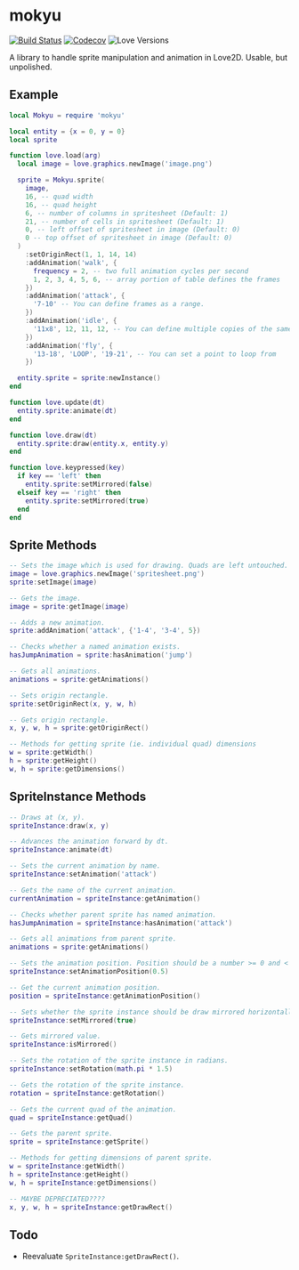mokyu
=====

[![Build Status](https://travis-ci.org/oniietzschan/mokyu.svg?branch=master)](https://travis-ci.org/oniietzschan/mokyu)
[![Codecov](https://codecov.io/gh/oniietzschan/mokyu/branch/master/graph/badge.svg)](https://codecov.io/gh/oniietzschan/mokyu)
![Love Versions](https://img.shields.io/badge/Love2d-11%2C%200.10-blue.svg)

A library to handle sprite manipulation and animation in Love2D. Usable, but unpolished.

Example
-------

```lua
local Mokyu = require 'mokyu'

local entity = {x = 0, y = 0}
local sprite

function love.load(arg)
  local image = love.graphics.newImage('image.png')

  sprite = Mokyu.sprite(
    image,
    16, -- quad width
    16, -- quad height
    6, -- number of columns in spritesheet (Default: 1)
    21, -- number of cells in spritesheet (Default: 1)
    0, -- left offset of spritesheet in image (Default: 0)
    0 -- top offset of spritesheet in image (Default: 0)
  )
    :setOriginRect(1, 1, 14, 14)
    :addAnimation('walk', {
      frequency = 2, -- two full animation cycles per second
      1, 2, 3, 4, 5, 6, -- array portion of table defines the frames
    })
    :addAnimation('attack', {
      '7-10' -- You can define frames as a range.
    })
    :addAnimation('idle', {
      '11x8', 12, 11, 12, -- You can define multiple copies of the same frame.
    })
    :addAnimation('fly', {
      '13-18', 'LOOP', '19-21', -- You can set a point to loop from
    })

  entity.sprite = sprite:newInstance()
end

function love.update(dt)
  entity.sprite:animate(dt)
end

function love.draw(dt)
  entity.sprite:draw(entity.x, entity.y)
end

function love.keypressed(key)
  if key == 'left' then
    entity.sprite:setMirrored(false)
  elseif key == 'right' then
    entity.sprite:setMirrored(true)
  end
end
```

Sprite Methods
--------------

```lua
-- Sets the image which is used for drawing. Quads are left untouched.
image = love.graphics.newImage('spritesheet.png')
sprite:setImage(image)

-- Gets the image.
image = sprite:getImage(image)

-- Adds a new animation.
sprite:addAnimation('attack', {'1-4', '3-4', 5})

-- Checks whether a named animation exists.
hasJumpAnimation = sprite:hasAnimation('jump')

-- Gets all animations.
animations = sprite:getAnimations()

-- Sets origin rectangle.
sprite:setOriginRect(x, y, w, h)

-- Gets origin rectangle.
x, y, w, h = sprite:getOriginRect()

-- Methods for getting sprite (ie. individual quad) dimensions
w = sprite:getWidth()
h = sprite:getHeight()
w, h = sprite:getDimensions()
```

SpriteInstance Methods
----------------------

```lua
-- Draws at (x, y).
spriteInstance:draw(x, y)

-- Advances the animation forward by dt.
spriteInstance:animate(dt)

-- Sets the current animation by name.
spriteInstance:setAnimation('attack')

-- Gets the name of the current animation.
currentAnimation = spriteInstance:getAnimation()

-- Checks whether parent sprite has named animation.
hasJumpAnimation = spriteInstance:hasAnimation('attack')

-- Gets all animations from parent sprite.
animations = sprite:getAnimations()

-- Sets the animation position. Position should be a number >= 0 and < 1.
spriteInstance:setAnimationPosition(0.5)

-- Get the current animation position.
position = spriteInstance:getAnimationPosition()

-- Sets whether the sprite instance should be draw mirrored horizontally.
spriteInstance:setMirrored(true)

-- Gets mirrored value.
spriteInstance:isMirrored()

-- Sets the rotation of the sprite instance in radians.
spriteInstance:setRotation(math.pi * 1.5)

-- Gets the rotation of the sprite instance.
rotation = spriteInstance:getRotation()

-- Gets the current quad of the animation.
quad = spriteInstance:getQuad()

-- Gets the parent sprite.
sprite = spriteInstance:getSprite()

-- Methods for getting dimensions of parent sprite.
w = spriteInstance:getWidth()
h = spriteInstance:getHeight()
w, h = spriteInstance:getDimensions()

-- MAYBE DEPRECIATED????
x, y, w, h = spriteInstance:getDrawRect()
```

Todo
----

* Reevaluate `SpriteInstance:getDrawRect()`.
